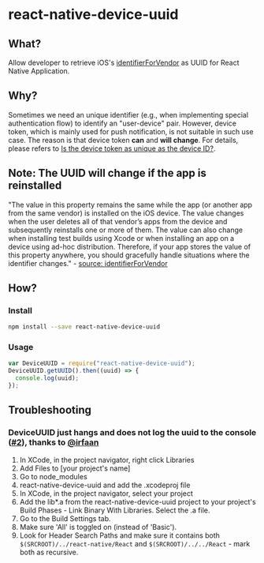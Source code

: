 react-native-device-uuid
=========================

## What?

Allow developer to retrieve iOS's [identifierForVendor](https://developer.apple.com/library/ios/documentation/UIKit/Reference/UIDevice_Class/index.html#//apple_ref/occ/instp/UIDevice/identifierForVendor) as UUID for React Native Application.

## Why?

Sometimes we need an unique identifier (e.g., when implementing special authentication flow) to identify an "user-device" pair.
However, device token, which is mainly used for push notification, is not suitable in such use case. The reason is that device token **can** and **will change**.
For details, please refers to [Is the device token as unique as the device ID?](http://stackoverflow.com/questions/6927011/is-the-device-token-as-unique-as-the-device-id).

## Note: The UUID will change if the app is reinstalled

"The value in this property remains the same while the app (or another app from the same vendor) is installed on the iOS device. The value changes when the user deletes all of that vendor’s apps from the device and subsequently reinstalls one or more of them. The value can also change when installing test builds using Xcode or when installing an app on a device using ad-hoc distribution. Therefore, if your app stores the value of this property anywhere, you should gracefully handle situations where the identifier changes." - [source: identifierForVendor](https://developer.apple.com/library/ios/documentation/UIKit/Reference/UIDevice_Class/index.html#//apple_ref/occ/instp/UIDevice/identifierForVendor)

## How?

### Install

```bash
npm install --save react-native-device-uuid
```

### Usage

```javascript
var DeviceUUID = require("react-native-device-uuid");
DeviceUUID.getUUID().then((uuid) => {
  console.log(uuid);
});
```

## Troubleshooting

### DeviceUUID just hangs and does not log the uuid to the console ([#2](https://github.com/lazywei/react-native-device-uuid/issues/2)), thanks to [@irfaan](https://github.com/irfaan)

1. In XCode, in the project navigator, right click Libraries
2. Add Files to [your project's name]
3. Go to node\_modules
4. react-native-device-uuid and add the .xcodeproj file
5. In XCode, in the project navigator, select your project
6. Add the lib\*.a from the react-native-device-uuid project to your project's Build Phases - Link Binary With Libraries. Select the .a file.
7. Go to the Build Settings tab.
8. Make sure 'All' is toggled on (instead of 'Basic').
9. Look for Header Search Paths and make sure it contains both `$(SRCROOT)/../react-native/React` and `$(SRCROOT)/../../React` - mark both as recursive.

